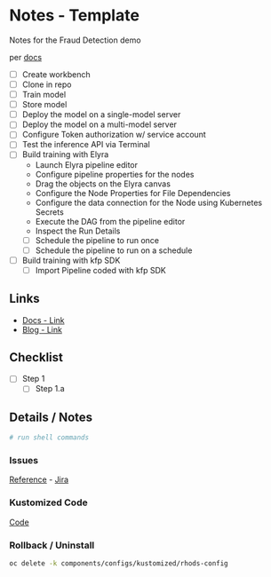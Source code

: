 # Notes - Template

Notes for the Fraud Detection demo

per [docs](https://docs.redhat.com/en/documentation/red_hat_openshift_ai_self-managed/2.9/html/openshift_ai_tutorial_-_fraud_detection_example)

- [ ] Create workbench
- [ ] Clone in repo
- [ ] Train model
- [ ] Store model 
- [ ] Deploy the model on a single-model server
- [ ] Deploy the model on a multi-model server
- [ ] Configure Token authorization w/ service account
- [ ] Test the inference API via Terminal
- [ ] Build training with Elyra
    - Launch Elyra pipeline editor
    - Configure pipeline properties for the nodes
    - Drag the objects on the Elyra canvas
    - Configure the Node Properties for File Dependencies
    - Configure the data connection for the Node using Kubernetes Secrets
    - Execute the DAG from the pipeline editor
    - Inspect the Run Details 
    - [ ] Schedule the pipeline to run once
    - [ ] Schedule the pipeline to run on a schedule
- [ ] Build training with kfp SDK
    - [ ] Import Pipeline coded with kfp SDK

## Links

- [Docs - Link]()
- [Blog - Link]()

## Checklist

- [ ] Step 1
  - [ ] Step 1.a

## Details / Notes

```sh
# run shell commands

```

### Issues

[Reference](ISSUES.md) - [Jira](linktojira)

### Kustomized Code

[Code](../../components/configs/kustomized/rhods-config/)

### Rollback / Uninstall

```sh
oc delete -k components/configs/kustomized/rhods-config
```
